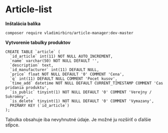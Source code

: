# Article-list

**Inštalácia balíka**
```
composer require vladimirbiro/article-manager:dev-master
```

**Vytvorenie tabulky produktov**

```
CREATE TABLE `article` (
  `id_article` int(11) NOT NULL AUTO_INCREMENT,
  `name` varchar(50) NOT NULL DEFAULT '',
  `description` text,
  `id_manufacturer` int(11) DEFAULT NULL,
  `price` float NOT NULL DEFAULT '0' COMMENT 'Cena',
  `q` int(11) DEFAULT NULL COMMENT 'Pocet kusov',
  `time_add` datetime NOT NULL DEFAULT CURRENT_TIMESTAMP COMMENT 'Cas pridania produktu',
  `is_public` tinyint(1) NOT NULL DEFAULT '0' COMMENT 'Verejny / Sukromny',
  `is_delete` tinyint(1) NOT NULL DEFAULT '0' COMMENT 'Vymazany',
  PRIMARY KEY (`id_article`)
);

```

Tabulka obsahuje iba nevyhnutné údaje. Je možné ju rozšíriť o ďalšie stĺpce.
